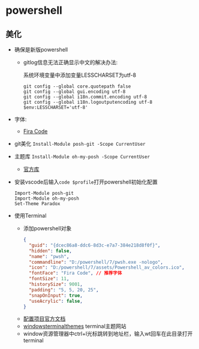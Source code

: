 # powershell

## 美化
- 确保是新版powershell
  - gitlog信息无法正确显示中文的解决办法:

    系统环境变量中添加变量LESSCHARSET为utf-8
    ```
    git config --global core.quotepath false
    git config --global gui.encoding utf-8
    git config --global i18n.commit.encoding utf-8
    git config --global i18n.logoutputencoding utf-8
    $env:LESSCHARSET='utf-8'
    ```

- 字体:
  - [Fira Code](https://github.com/tonsky/FiraCode)

- git美化 `Install-Module posh-git -Scope CurrentUser`

- 主题库 `Install-Module oh-my-posh -Scope CurrentUser`
  - [官方库](https://github.com/ohmyzsh/ohmyzsh/tree/master/themes)

- 安装vscode后输入`code $profile`打开powershell初始化配置
  ```
  Import-Module posh-git
  Import-Module oh-my-posh
  Set-Theme Paradox
  ```

- 使用Terminal 
  - 添加powershell对象
    ```json
    {
      "guid": "{dcec86a8-ddc6-8d3c-e7a7-384e218d8f0f}",
      "hidden": false,
      "name": "pwsh",
      "commandline": "D:/powershell/7/pwsh.exe -nologo",
      "icon": "D:/powershell/7/assets/Powershell_av_colors.ico",
      "fontFace": "Fira Code", // 推荐字体
      "fontSize": 11,
      "historySize": 9001,
      "padding": "5, 5, 20, 25",
      "snapOnInput": true,
      "useAcrylic": false,
    }
    ```
  - [配置项目官方文档](https://docs.microsoft.com/zh-cn/windows/terminal/customize-settings/profile-settings)
  - [windowsterminalthemes](https://windowsterminalthemes.dev/) terminal主题网站
  - window资源管理器中ctrl+l光标跳转到地址栏，输入wt回车在此目录打开terminal

